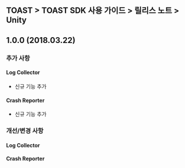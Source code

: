 ## TOAST > TOAST SDK 사용 가이드 > 릴리스 노트 > Unity

## 1.0.0 (2018.03.22)

### 추가 사항

#### Log Collector

* 신규 기능 추가

#### Crash Reporter

* 신규 기능 추가

### 개선/변경 사항

#### Log Collector

#### Crash Reporter
